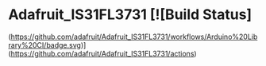 # Adafruit_IS31FL3731 [![Build Status]
(https://github.com/adafruit/Adafruit_IS31FL3731/workflows/Arduino%20Library%20CI/badge.svg)]
(https://github.com/adafruit/Adafruit_IS31FL3731/actions)
